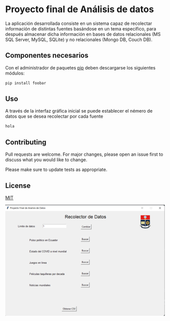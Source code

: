 # Proyecto final de Análisis de datos

La aplicación desarrollada consiste en un sistema capaz de recolectar información de distintas fuentes basándose en un tema específico, para después almacenar dicha información en bases de datos relacionales (MS SQL Server, MySQL, SQLite) y no relacionales (Mongo DB, Couch DB).

## Componentes necesarios

Con el administrador de paquetes [pip](https://pip.pypa.io/en/stable/) deben descargarse los siguientes módulos:

```bash
pip install foobar
```

## Uso
A través de la interfaz gráfica inicial se puede establecer el némero de datos que se desea recolectar por cada fuente 

```python
hola
```

## Contributing
Pull requests are welcome. For major changes, please open an issue first to discuss what you would like to change.

Please make sure to update tests as appropriate.

## License
[MIT](https://choosealicense.com/licenses/mit/)

![This is an image](/Capturas_proyecto/interfaz.png)

